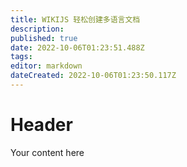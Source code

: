 ```yaml
---
title: WIKIJS 轻松创建多语言文档
description: 
published: true
date: 2022-10-06T01:23:51.488Z
tags: 
editor: markdown
dateCreated: 2022-10-06T01:23:50.117Z
---
```


# Header
Your content here